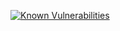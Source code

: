[![Known Vulnerabilities](https://snyk.io/test/github/KherbaneAli/ExternalFeedConverter/badge.svg?targetFile=src%2FExternalFeedConverter.ConsoleApp%2FExternalFeedConverter.ConsoleApp.csproj)](https://snyk.io/test/github/KherbaneAli/ExternalFeedConverter?targetFile=src%2FExternalFeedConverter.ConsoleApp%2FExternalFeedConverter.ConsoleApp.csproj)
